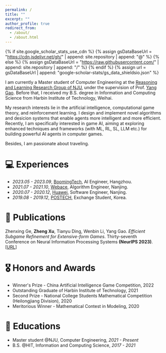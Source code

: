 ```yaml
---
permalink: /
title: ""
excerpt: ""
author_profile: true
redirect_from: 
  - /about/
  - /about.html
---
```


{% if site.google_scholar_stats_use_cdn %}
{% assign gsDataBaseUrl = "https://cdn.jsdelivr.net/gh/" | append: site.repository | append: "@" %}
{% else %}
{% assign gsDataBaseUrl = "https://raw.githubusercontent.com/" | append: site.repository | append: "/" %}
{% endif %}
{% assign url = gsDataBaseUrl | append: "google-scholar-stats/gs_data_shieldsio.json" %}

<span class='anchor' id='about-me'></span>

I am currently a Master student of Computer Engineering at the <a href="https://cs.nju.edu.cn/rl/index.htm">Reasoning and Learning Research Group of NJU</a>, under the supervision of Prof. <a href="https://scholar.google.com/citations?user=k0jjQo8AAAAJ&hl=en&oi=ao">Yang Gao</a>. Before that, I received my B.S. degree in Information and Computing Science from Harbin Institute of Technology, Weihai.

My research interests lie in the artificial intelligence, computational game theory, and reinforcement learning. I design and implement novel algorithms and desicion systems that enable agents more intelligent and more efficient. Recently, I am specifically interested in game AI, aiming at exploring enhanced techniques and frameworks (with ML, RL, SL, LLM etc.) for building powerful AI agents in computer games.

Besides, I am passionate about traveling.

<!-- # 🔥 News
- *2022.02*: &nbsp;🎉🎉 Lorem ipsum dolor sit amet, consectetur adipiscing elit. Vivamus ornare aliquet ipsum, ac tempus justo dapibus sit amet. 
- *2022.02*: &nbsp;🎉🎉 Lorem ipsum dolor sit amet, consectetur adipiscing elit. Vivamus ornare aliquet ipsum, ac tempus justo dapibus sit amet.  -->

# 💻 Experiences
- *2023.05 - 2023.09*, [BoomingTech](https://www.boomingtech.com/), AI Engineer, Hangzhou.
- *2021.07 - 2021.10*, [Webace](http://www.webace-i3c.com/#/), Algorithm Engineer, Nanjing.
- *2020.07 - 2020.12*, [Huawei](https://www.huawei.com/cn/), Software Engineer, Nanjing.
- *2019.08 - 2019.12*, [POSTECH](https://www.postech.ac.kr/eng/), Exchange Student, Korea.

# 📝 Publications
Zhenxing Ge, **Zheng Xu**, Tianyu Ding, Wenbin Li, Yang Gao. *Efficient Subgame Refinement for Extensive-form Games*. Thirty-seventh Conference on Neural Information Processing Systems **(NeurIPS 2023)**. [[URL](https://www.microsoft.com/en-us/research/publication/efficient-subgame-refinement-for-extensive-form-games/)]


# 🎖 Honors and Awards
- Winner's Prize - China Artificial Intelligence Game Competition, 2022
- Outstanding Graduate of Harbin Institute of Technology, 2021
- Second Prize - National College Students Mathematical Competition (Heilongjiang Division), 2020
- Meritorious Winner - Mathematical Contest in Modeling, 2020

# 📖 Educations
- Master student @NJU, Computer Engineering, *2021 - Present*
- B.S. @HIT, Information and Computing Science, *2017 - 2021*

<!-- # 💬 Invited Talks
- *2021.06*, Lorem ipsum dolor sit amet, consectetur adipiscing elit. Vivamus ornare aliquet ipsum, ac tempus justo dapibus sit amet. 
- *2021.03*, Lorem ipsum dolor sit amet, consectetur adipiscing elit. Vivamus ornare aliquet ipsum, ac tempus justo dapibus sit amet.  \| [\[video\]](https://github.com/)

# 💻 Internships
- *2019.05 - 2020.02*, [Lorem](https://github.com/), China. -->